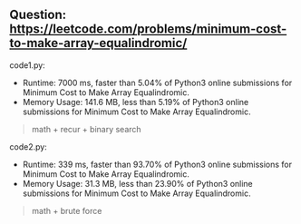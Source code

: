 ## Question: https://leetcode.com/problems/minimum-cost-to-make-array-equalindromic/

code1.py:
* Runtime: 7000 ms, faster than 5.04% of Python3 online submissions for Minimum Cost to Make Array Equalindromic.
* Memory Usage: 141.6 MB, less than 5.19% of Python3 online submissions for Minimum Cost to Make Array Equalindromic.
> math + recur + binary search

code2.py:
* Runtime: 339 ms, faster than 93.70% of Python3 online submissions for Minimum Cost to Make Array Equalindromic.
* Memory Usage: 31.3 MB, less than 23.90% of Python3 online submissions for Minimum Cost to Make Array Equalindromic.
> math + brute force